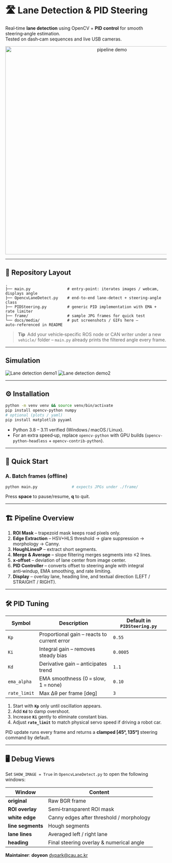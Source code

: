 # 🛣️  Lane Detection & PID Steering

Real‑time **lane detection** using OpenCV + **PID control** for smooth steering‑angle estimation.  
Tested on dash‑cam sequences and live USB cameras.

<p align="center">
  <img src="docs/media/demo_pipeline.gif" alt="pipeline demo" width="650"/>
</p>

---

## 📂 Repository Layout

```text
.
├── main.py                # entry‑point: iterates images / webcam, displays angle
├── OpencvLaneDetect.py    # end‑to‑end lane‑detect + steering‑angle class
├── PIDSteering.py         # generic PID implementation with EMA + rate limiter
├── frame/                 # sample JPG frames for quick test
└── docs/media/            # put screenshots / GIFs here – auto‑referenced in README
```

> **Tip** Add your vehicle‑specific ROS node or CAN writer under a new `vehicle/` folder – `main.py` already prints the filtered angle every frame.

---

## Simulation
![Lane detection demo1](./etc/vid1.gif)
![Lane detection demo2](./etc/vid2.gif)

---

## ⚙️  Installation

```bash
python -m venv venv && source venv/bin/activate
pip install opencv-python numpy
# optional (plots / yaml)
pip install matplotlib pyyaml
```

- Python 3.8 – 3.11 verified (Windows / macOS / Linux).  
- For an extra speed‑up, replace `opencv-python` with GPU builds (`opencv-python-headless` + `opencv-contrib-python`).

---

## 🚀 Quick Start

### A. Batch frames (offline)

```bash
python main.py               # expects JPGs under ./frame/
```
Press **space** to pause/resume, **q** to quit.

---

## 🏗️  Pipeline Overview

1. **ROI Mask** – trapezoid mask keeps road pixels only.  
3. **Edge Extraction** – HSV+HLS threshold → glare suppression → morphology → Canny.  
4. **HoughLinesP** – extract short segments.  
5. **Merge & Average** – slope filtering merges segments into ≤2 lines.  
6. **x‑offset** – deviation of lane center from image center.  
7. **PID Controller** – converts offset to steering angle with integral anti‑windup, EMA smoothing, and rate limiting.  
8. **Display** – overlay lane, heading line, and textual direction (LEFT / STRAIGHT / RIGHT).

---

## 🛠  PID Tuning

| Symbol | Description | Default in `PIDSteering.py` |
|--------|-------------|-----------------------------|
| `Kp`   | Proportional gain – reacts to current error | `0.55` |
| `Ki`   | Integral gain – removes steady bias         | `0.0005` |
| `Kd`   | Derivative gain – anticipates trend         | `1.1` |
| `ema_alpha` | EMA smoothness (0 = slow, 1 = none)    | `0.10` |
| `rate_limit` | Max Δθ per frame [deg]                | `3` |

1. Start with **`Kp`** only until oscillation appears.  
2. Add **`Kd`** to damp overshoot.  
3. Increase **`Ki`** gently to eliminate constant bias.  
4. Adjust **`rate_limit`** to match physical servo speed if driving a robot car.

PID update runs every frame and returns a **clamped [45°, 135°]** steering command by default.

---

## 🖥️  Debug Views

Set `SHOW_IMAGE = True` in `OpencvLaneDetect.py` to open the following windows:

| Window            | Content                                      |
|-------------------|----------------------------------------------|
| **original**      | Raw BGR frame                                |
| **ROI overlay**   | Semi‑transparent ROI mask                    |
| **white edge**    | Canny edges after threshold / morphology     |
| **line segments** | Hough segments                               |
| **lane lines**    | Averaged left / right lane                   |
| **heading**       | Final steering overlay & numerical angle     |

**Maintainer**: **doyeon**  <dypark@cau.ac.kr>